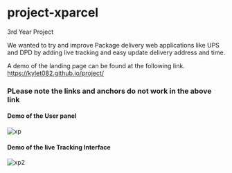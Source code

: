 # project-xparcel
3rd Year Project

We wanted to try and improve Package delivery web applications like UPS and DPD by adding live tracking and easy 
update delivery address and time.  

A demo of the landing page can be found at the following link. https://kylet082.github.io/project/
### PLease note the links and anchors do not work in the above link

#### Demo of the User panel

![xp](https://cloud.githubusercontent.com/assets/14908229/26276707/5a58f422-3d74-11e7-87d4-38bdbfbbca3f.PNG)

#### Demo of the live Tracking Interface

![xp2](https://cloud.githubusercontent.com/assets/14908229/26276716/87f3db86-3d74-11e7-875a-55d17d131052.PNG)
